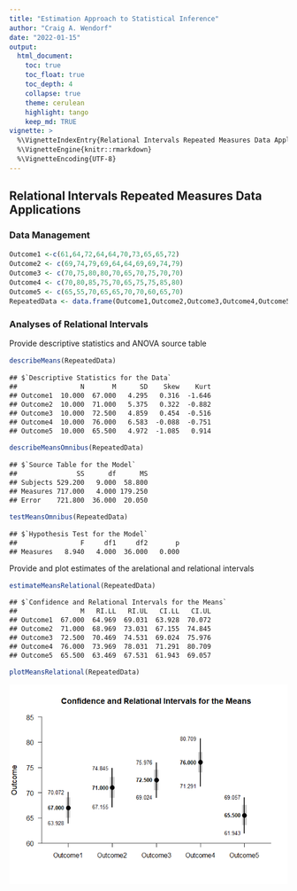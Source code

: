 ```yaml
---
title: "Estimation Approach to Statistical Inference"
author: "Craig A. Wendorf"
date: "2022-01-15"
output:
  html_document:
    toc: true
    toc_float: true
    toc_depth: 4
    collapse: true
    theme: cerulean
    highlight: tango
    keep_md: TRUE
vignette: >
  %\VignetteIndexEntry{Relational Intervals Repeated Measures Data Applications}
  %\VignetteEngine{knitr::rmarkdown}
  %\VignetteEncoding{UTF-8}
---
```






## Relational Intervals Repeated Measures Data Applications

### Data Management


```r
Outcome1 <-c(61,64,72,64,64,70,73,65,65,72)
Outcome2 <- c(69,74,79,69,64,64,69,69,74,79)
Outcome3 <- c(70,75,80,80,70,65,70,75,70,70) 
Outcome4 <- c(70,80,85,75,70,65,75,75,85,80)
Outcome5 <- c(65,55,70,65,65,70,70,60,65,70)
RepeatedData <- data.frame(Outcome1,Outcome2,Outcome3,Outcome4,Outcome5)
```

### Analyses of Relational Intervals

Provide descriptive statistics and ANOVA source table

```r
describeMeans(RepeatedData)
```

```
## $`Descriptive Statistics for the Data`
##                N       M      SD    Skew    Kurt
## Outcome1  10.000  67.000   4.295   0.316  -1.646
## Outcome2  10.000  71.000   5.375   0.322  -0.882
## Outcome3  10.000  72.500   4.859   0.454  -0.516
## Outcome4  10.000  76.000   6.583  -0.088  -0.751
## Outcome5  10.000  65.500   4.972  -1.085   0.914
```

```r
describeMeansOmnibus(RepeatedData)
```

```
## $`Source Table for the Model`
##               SS      df      MS
## Subjects 529.200   9.000  58.800
## Measures 717.000   4.000 179.250
## Error    721.800  36.000  20.050
```

```r
testMeansOmnibus(RepeatedData)
```

```
## $`Hypothesis Test for the Model`
##                F     df1     df2       p
## Measures   8.940   4.000  36.000   0.000
```

Provide and plot estimates of the arelational and relational intervals

```r
estimateMeansRelational(RepeatedData)
```

```
## $`Confidence and Relational Intervals for the Means`
##                M   RI.LL   RI.UL   CI.LL   CI.UL
## Outcome1  67.000  64.969  69.031  63.928  70.072
## Outcome2  71.000  68.969  73.031  67.155  74.845
## Outcome3  72.500  70.469  74.531  69.024  75.976
## Outcome4  76.000  73.969  78.031  71.291  80.709
## Outcome5  65.500  63.469  67.531  61.943  69.057
```

```r
plotMeansRelational(RepeatedData)
```

![](figures/Repeated-Relational-1.png)<!-- -->
